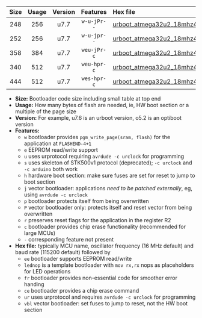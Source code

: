 |Size|Usage|Version|Features|Hex file|
|:-:|:-:|:-:|:-:|:--|
|248|256|u7.7|`w-u-jPr--`|[urboot_atmega32u2_18mhz432_9600bps_lednop_ur_vbl.hex](https://raw.githubusercontent.com/stefanrueger/urboot.hex/main/mcus/atmega32u2/fcpu_18mhz432/9600_bps/urboot_atmega32u2_18mhz432_9600bps_lednop_ur_vbl.hex)|
|252|256|u7.7|`w-u-jpr--`|[urboot_atmega32u2_18mhz432_9600bps_lednop_fr_ur_vbl.hex](https://raw.githubusercontent.com/stefanrueger/urboot.hex/main/mcus/atmega32u2/fcpu_18mhz432/9600_bps/urboot_atmega32u2_18mhz432_9600bps_lednop_fr_ur_vbl.hex)|
|358|384|u7.7|`weu-jPr-c`|[urboot_atmega32u2_18mhz432_9600bps_ee_lednop_fr_ce_ur_vbl.hex](https://raw.githubusercontent.com/stefanrueger/urboot.hex/main/mcus/atmega32u2/fcpu_18mhz432/9600_bps/urboot_atmega32u2_18mhz432_9600bps_ee_lednop_fr_ce_ur_vbl.hex)|
|340|512|u7.7|`weu-hpr-c`|[urboot_atmega32u2_18mhz432_9600bps_ee_lednop_fr_ce_ur.hex](https://raw.githubusercontent.com/stefanrueger/urboot.hex/main/mcus/atmega32u2/fcpu_18mhz432/9600_bps/urboot_atmega32u2_18mhz432_9600bps_ee_lednop_fr_ce_ur.hex)|
|444|512|u7.7|`wes-hpr-c`|[urboot_atmega32u2_18mhz432_9600bps_ee_lednop_fr_ce.hex](https://raw.githubusercontent.com/stefanrueger/urboot.hex/main/mcus/atmega32u2/fcpu_18mhz432/9600_bps/urboot_atmega32u2_18mhz432_9600bps_ee_lednop_fr_ce.hex)|

- **Size:** Bootloader code size including small table at top end
- **Usage:** How many bytes of flash are needed, ie, HW boot section or a multiple of the page size
- **Version:** For example, u7.6 is an urboot version, o5.2 is an optiboot version
- **Features:**
  + `w` bootloader provides `pgm_write_page(sram, flash)` for the application at `FLASHEND-4+1`
  + `e` EEPROM read/write support
  + `u` uses urprotocol requiring `avrdude -c urclock` for programming
  + `s` uses skeleton of STK500v1 protocol (deprecated); `-c urclock` and `-c arduino` both work
  + `h` hardware boot section: make sure fuses are set for reset to jump to boot section
  + `j` vector bootloader: applications *need to be patched externally*, eg, using `avrdude -c urclock`
  + `p` bootloader protects itself from being overwritten
  + `P` vector bootloader only: protects itself and reset vector from being overwritten
  + `r` preserves reset flags for the application in the register R2
  + `c` bootloader provides chip erase functionality (recommended for large MCUs)
  + `-` corresponding feature not present
- **Hex file:** typically MCU name, oscillator frequency (16 MHz default) and baud rate (115200 default) followed by
  + `ee` bootloader supports EEPROM read/write
  + `lednop` is a template bootloader with `mov rx,rx` nops as placeholders for LED operations
  + `fr` bootloader provides non-essential code for smoother error handing
  + `ce` bootloader provides a chip erase command
  + `ur` uses urprotocol and requires `avrdude -c urclock` for programming
  + `vbl` vector bootloader: set fuses to jump to reset, not the HW boot section
